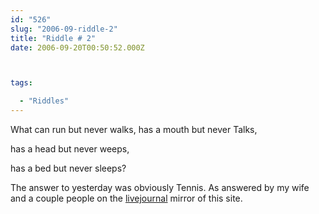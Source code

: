 ```yaml
---
id: "526"
slug: "2006-09-riddle-2"
title: "Riddle # 2"
date: 2006-09-20T00:50:52.000Z



tags:

  - "Riddles"
---
```

<div class="sqs-html-content">
  <p>What can run but never walks,
has a mouth but never Talks,</p>
<p>has a head but never weeps,</p>
<p>has a bed but never sleeps?</p>
<p><!--more--></p>
<p>The answer to yesterday was obviously Tennis.  As answered by my wife and a couple people on the <a href="http://mclazarus.livejournal.com/24024.html">livejournal</a> mirror of this site.</p>
</div>
